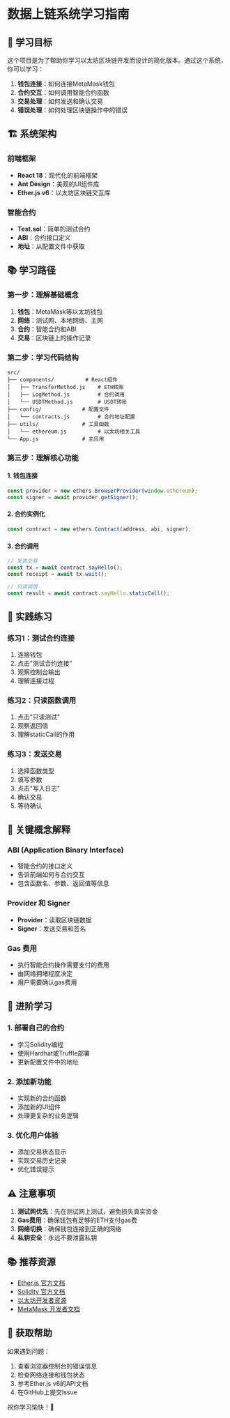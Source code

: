 # 数据上链系统学习指南

## 🎯 学习目标

这个项目是为了帮助你学习以太坊区块链开发而设计的简化版本。通过这个系统，你可以学习：

1. **钱包连接**：如何连接MetaMask钱包
2. **合约交互**：如何调用智能合约函数
3. **交易处理**：如何发送和确认交易
4. **错误处理**：如何处理区块链操作中的错误

## 🏗️ 系统架构

### 前端框架
- **React 18**：现代化的前端框架
- **Ant Design**：美观的UI组件库
- **Ether.js v6**：以太坊区块链交互库

### 智能合约
- **Test.sol**：简单的测试合约
- **ABI**：合约接口定义
- **地址**：从配置文件中获取

## 📚 学习路径

### 第一步：理解基础概念
1. **钱包**：MetaMask等以太坊钱包
2. **网络**：测试网、本地网络、主网
3. **合约**：智能合约和ABI
4. **交易**：区块链上的操作记录

### 第二步：学习代码结构
```
src/
├── components/          # React组件
│   ├── TransferMethod.js    # ETH转账
│   ├── LogMethod.js         # 合约调用
│   └── USDTMethod.js        # USDT转账
├── config/             # 配置文件
│   └── contracts.js         # 合约地址配置
├── utils/              # 工具函数
│   └── ethereum.js          # 以太坊相关工具
└── App.js              # 主应用
```

### 第三步：理解核心功能

#### 1. 钱包连接
```javascript
const provider = new ethers.BrowserProvider(window.ethereum);
const signer = await provider.getSigner();
```

#### 2. 合约实例化
```javascript
const contract = new ethers.Contract(address, abi, signer);
```

#### 3. 合约调用
```javascript
// 发送交易
const tx = await contract.sayHello();
const receipt = await tx.wait();

// 只读调用
const result = await contract.sayHello.staticCall();
```

## 🔧 实践练习

### 练习1：测试合约连接
1. 连接钱包
2. 点击"测试合约连接"
3. 观察控制台输出
4. 理解连接过程

### 练习2：只读函数调用
1. 点击"只读测试"
2. 观察返回值
3. 理解staticCall的作用

### 练习3：发送交易
1. 选择函数类型
2. 填写参数
3. 点击"写入日志"
4. 确认交易
5. 等待确认

## 📖 关键概念解释

### ABI (Application Binary Interface)
- 智能合约的接口定义
- 告诉前端如何与合约交互
- 包含函数名、参数、返回值等信息

### Provider 和 Signer
- **Provider**：读取区块链数据
- **Signer**：发送交易和签名

### Gas 费用
- 执行智能合约操作需要支付的费用
- 由网络拥堵程度决定
- 用户需要确认gas费用

## 🚀 进阶学习

### 1. 部署自己的合约
- 学习Solidity编程
- 使用Hardhat或Truffle部署
- 更新配置文件中的地址

### 2. 添加新功能
- 实现新的合约函数
- 添加新的UI组件
- 处理更复杂的业务逻辑

### 3. 优化用户体验
- 添加交易状态显示
- 实现交易历史记录
- 优化错误提示

## ⚠️ 注意事项

1. **测试网优先**：先在测试网上测试，避免损失真实资金
2. **Gas费用**：确保钱包有足够的ETH支付gas费
3. **网络切换**：确保钱包连接到正确的网络
4. **私钥安全**：永远不要泄露私钥

## 📚 推荐资源

- [Ether.js 官方文档](https://docs.ethers.org/)
- [Solidity 官方文档](https://docs.soliditylang.org/)
- [以太坊开发者资源](https://ethereum.org/developers/)
- [MetaMask 开发者文档](https://docs.metamask.io/)

## 🤝 获取帮助

如果遇到问题：
1. 查看浏览器控制台的错误信息
2. 检查网络连接和钱包状态
3. 参考Ether.js v6的API文档
4. 在GitHub上提交Issue

祝你学习愉快！🚀
